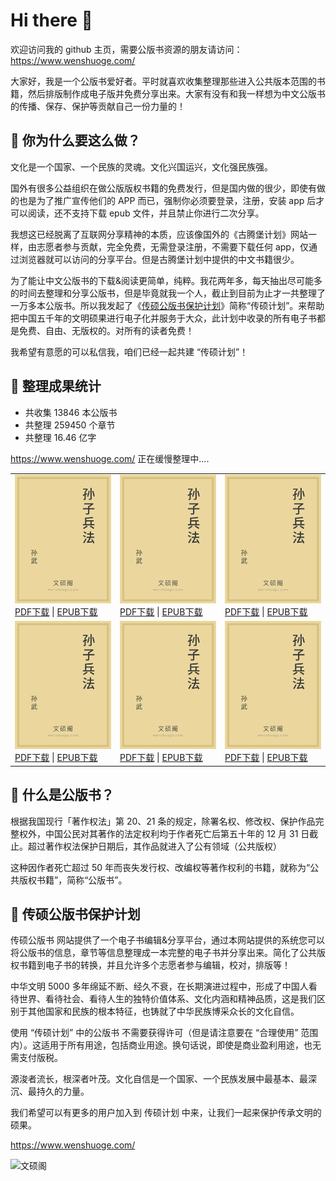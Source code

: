 # Hi there 👋

欢迎访问我的 github 主页，需要公版书资源的朋友请访问：https://www.wenshuoge.com/

大家好，我是一个公版书爱好者。平时就喜欢收集整理那些进入公共版本范围的书籍，然后排版制作成电子版并免费分享出来。大家有没有和我一样想为中文公版书的传播、保存、保护等贡献自己一份力量的！

## 🍎 你为什么要这么做？

文化是一个国家、一个民族的灵魂。文化兴国运兴，文化强民族强。

国外有很多公益组织在做公版版权书籍的免费发行，但是国内做的很少，即使有做的也是为了推广宣传他们的 APP 而已，强制你必须要登录，注册，安装 app 后才可以阅读，还不支持下载 epub 文件，并且禁止你进行二次分享。

我想这已经脱离了互联网分享精神的本质，应该像国外的《古腾堡计划》网站一样，由志愿者参与贡献，完全免费，无需登录注册，不需要下载任何 app，仅通过浏览器就可以访问的分享平台。但是古腾堡计划中提供的中文书籍很少。

为了能让中文公版书的下载&阅读更简单，纯粹。我花两年多，每天抽出尽可能多的时间去整理和分享公版书，但是毕竟就我一个人，截止到目前为止才一共整理了一万多本公版书。所以我发起了《[传硕公版书保护计划](https://www.wenshuoge.com/)》简称“传硕计划”。来帮助把中国五千年的文明硕果进行电子化并服务于大众，此计划中收录的所有电子书都是免费、自由、无版权的。对所有的读者免费！

我希望有意愿的可以私信我，咱们已经一起共建 “传硕计划”！

## 🍎 整理成果统计

- 共收集 13846 本公版书
- 共整理 259450 个章节
- 共整理 16.46 亿字

https://www.wenshuoge.com/ 正在缓慢整理中....

<table>
    <tr>
        <td>
            <img src="科学/军事兵法/孙子兵法/孙子兵法.png" style="width: 200px;" alt="孙子兵法">
            <div>
                <a href="科学/军事兵法/孙子兵法/文硕阁_孙子兵法.pdf">PDF下载</a> |
                <a href="科学/军事兵法/孙子兵法/文硕阁_孙子兵法.epub">EPUB下载</a>
            </div>
        </td>
        <td>
            <img src="科学/军事兵法/孙子兵法/孙子兵法.png" style="width: 200px;" alt="孙子兵法">
            <div>
                <a href="科学/军事兵法/孙子兵法/文硕阁_孙子兵法.pdf">PDF下载</a> |
                <a href="科学/军事兵法/孙子兵法/文硕阁_孙子兵法.epub">EPUB下载</a>
            </div>
        </td>
        <td>
            <img src="科学/军事兵法/孙子兵法/孙子兵法.png" style="width: 200px;" alt="孙子兵法">
            <div>
                <a href="科学/军事兵法/孙子兵法/文硕阁_孙子兵法.pdf">PDF下载</a> |
                <a href="科学/军事兵法/孙子兵法/文硕阁_孙子兵法.epub">EPUB下载</a>
            </div>
        </td>
    </tr>
    <tr>
        <td>
            <img src="科学/军事兵法/孙子兵法/孙子兵法.png" style="width: 200px;" alt="孙子兵法">
            <div>
                <a href="科学/军事兵法/孙子兵法/文硕阁_孙子兵法.pdf">PDF下载</a> |
                <a href="科学/军事兵法/孙子兵法/文硕阁_孙子兵法.epub">EPUB下载</a>
            </div>
        </td>
        <td>
            <img src="科学/军事兵法/孙子兵法/孙子兵法.png" style="width: 200px;" alt="孙子兵法">
            <div>
                <a href="科学/军事兵法/孙子兵法/文硕阁_孙子兵法.pdf">PDF下载</a> |
                <a href="科学/军事兵法/孙子兵法/文硕阁_孙子兵法.epub">EPUB下载</a>
            </div>
        </td>
        <td>
            <img src="科学/军事兵法/孙子兵法/孙子兵法.png" style="width: 200px;" alt="孙子兵法">
            <div>
                <a href="科学/军事兵法/孙子兵法/文硕阁_孙子兵法.pdf">PDF下载</a> |
                <a href="科学/军事兵法/孙子兵法/文硕阁_孙子兵法.epub">EPUB下载</a>
            </div>
        </td>
    </tr>



</table>

## 🍎 什么是公版书？

根据我国现行「著作权法」第 20、21 条的规定，除署名权、修改权、保护作品完整权外，中国公民对其著作的法定权利均于作者死亡后第五十年的 12 月 31 日截止。超过著作权法保护日期后，其作品就进入了公有领域（公共版权）

这种因作者死亡超过 50 年而丧失发行权、改编权等著作权利的书籍，就称为“公共版权书籍”，简称“公版书”。

## 🍎 传硕公版书保护计划

传硕公版书 网站提供了一个电子书编辑&分享平台，通过本网站提供的系统您可以将公版书的信息，章节等信息整理成一本完整的电子书并分享出来。简化了公共版权书籍到电子书的转换，并且允许多个志愿者参与编辑，校对，排版等！

中华文明 5000 多年绵延不断、经久不衰，在长期演进过程中，形成了中国人看待世界、看待社会、看待人生的独特价值体系、文化内涵和精神品质，这是我们区别于其他国家和民族的根本特征，也铸就了中华民族博采众长的文化自信。

使用 “传硕计划” 中的公版书 不需要获得许可（但是请注意要在 “合理使用” 范围内）。这适用于所有用途，包括商业用途。换句话说，即使是商业盈利用途，也无需支付版税。

源浚者流长，根深者叶茂。文化自信是一个国家、一个民族发展中最基本、最深沉、最持久的力量。

我们希望可以有更多的用户加入到 传硕计划 中来，让我们一起来保护传承文明的硕果。

https://www.wenshuoge.com/

![文硕阁](https://github.com/user-attachments/assets/954ffcd4-643d-4415-aa8f-77e7140e2253)
